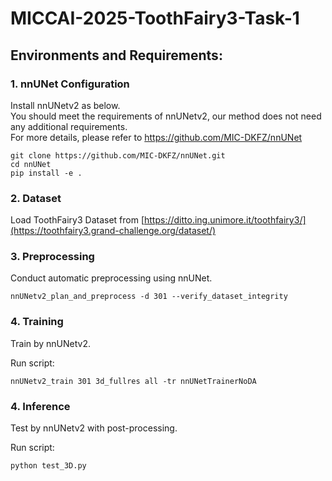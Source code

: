 # MICCAI-2025-ToothFairy3-Task-1

## Environments and Requirements:
### 1. nnUNet Configuration
Install nnUNetv2 as below.  
You should meet the requirements of nnUNetv2, our method does not need any additional requirements.  
For more details, please refer to https://github.com/MIC-DKFZ/nnUNet  

```
git clone https://github.com/MIC-DKFZ/nnUNet.git
cd nnUNet
pip install -e .
```
### 2. Dataset

Load ToothFairy3 Dataset from [https://ditto.ing.unimore.it/toothfairy3/](https://toothfairy3.grand-challenge.org/dataset/)

### 3. Preprocessing

Conduct automatic preprocessing using nnUNet.

```
nnUNetv2_plan_and_preprocess -d 301 --verify_dataset_integrity
```


### 4. Training

Train by nnUNetv2. 

Run script:

```
nnUNetv2_train 301 3d_fullres all -tr nnUNetTrainerNoDA
```


### 4. Inference

Test by nnUNetv2 with post-processing. 

Run script:

```
python test_3D.py
```
